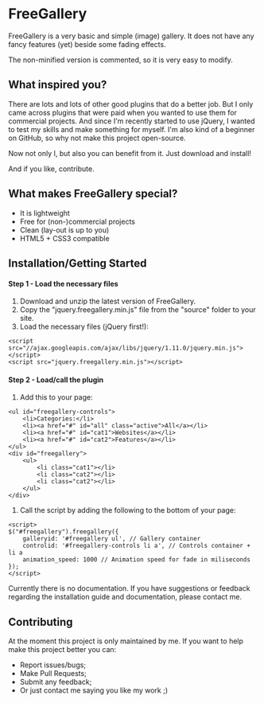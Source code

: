 # FreeGallery

FreeGallery is a very basic and simple (image) gallery.
It does not have any fancy features (yet) beside some fading effects.

The non-minified version is commented, so it is very easy to modify.

## What inspired you?

There are lots and lots of other good plugins that do a better job.
But I only came across plugins that were paid when you wanted to use them for commercial projects.
And since I'm recently started to use jQuery, I wanted to test my skills and make something for myself.
I'm also kind of a beginner on GitHub, so why not make this project open-source.

Now not only I, but also you can benefit from it.
Just download and install!

And if you like, contribute.

## What makes FreeGallery special?

- It is lightweight
- Free for (non-)commercial projects
- Clean (lay-out is up to you)
- HTML5 + CSS3 compatible

## Installation/Getting Started

#### Step 1 - Load the necessary files
1. Download and unzip the latest version of FreeGallery.
2. Copy the "jquery.freegallery.min.js" file from the "source" folder to your site.
3. Load the necessary files (jQuery first!):
```
<script src="//ajax.googleapis.com/ajax/libs/jquery/1.11.0/jquery.min.js"></script>
<script src="jquery.freegallery.min.js"></script>
```

#### Step 2 - Load/call the plugin
1. Add this to your page:
```
<ul id="freegallery-controls">
	<li>Categories:</li>
	<li><a href="#" id="all" class="active">All</a></li>
	<li><a href="#" id="cat1">Websites</a></li>
	<li><a href="#" id="cat2">Features</a></li>
</ul>
<div id="freegallery">
	<ul>
		<li class="cat1"></li>
    	<li class="cat2"></li>
    	<li class="cat2"></li>
	</ul>
</div>
```
1. Call the script by adding the following to the bottom of your page:
```
<script>
$("#freegallery").freegallery({
    galleryid: '#freegallery ul', // Gallery container
	controlid: '#freegallery-controls li a', // Controls container + li a
	animation_speed: 1000 // Animation speed for fade in miliseconds
});
</script>
```

Currently there is no documentation.
If you have suggestions or feedback regarding the installation guide and documentation, please contact me.

## Contributing

At the moment this project is only maintained by me.
If you want to help make this project better you can:
- Report issues/bugs;
- Make Pull Requests;
- Submit any feedback;
- Or just contact me saying you like my work ;)
